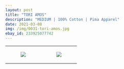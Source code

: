 ```yaml
---
layout: post
title: "TORI AMOS"
description: "MEDIUM | 100% Cotton | Pima Apparel"
date: 2021-03-08
img: /img/0031-tori-amos.jpg
ebay_id: 233925077742
---
```




<table style="width:100%;"><tr><td style="vertical-align:top;">
      <figure class="tmblr-full" data-orig-height="2048" data-orig-width="1365" data-orig-src="https://concertshirts.netlify.app/shirts/0031/0031-01.jpg"><img src="https://64.media.tumblr.com/67e5079ae71463d9ce4fdf246fbf3f7c/58710f4894b42047-79/s540x810/e8133e4760073a0aa386522228aedb7805a3023f.jpg" data-orig-height="2048" data-orig-width="1365" data-orig-src="https://concertshirts.netlify.app/shirts/0031/0031-01.jpg"/></figure></td>
    <td style="vertical-align:top;">
      <figure class="tmblr-full" data-orig-height="2048" data-orig-width="1365" data-orig-src="https://concertshirts.netlify.app/shirts/0031/0031-02.jpg"><img src="https://64.media.tumblr.com/f0b814598dd354c9dbadcbc53d2e67a5/58710f4894b42047-50/s540x810/221d7096f357111574f22f31646769795055efe3.jpg" data-orig-height="2048" data-orig-width="1365" data-orig-src="https://concertshirts.netlify.app/shirts/0031/0031-02.jpg"/></figure></td>
  </tr></table>
